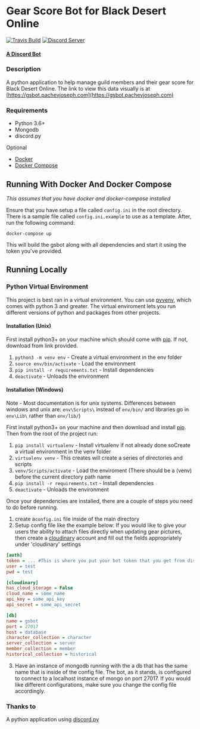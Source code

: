 # Gear Score Bot for Black Desert Online
[![Travis Build](https://travis-ci.org/pachev/gsbot.svg?branch=master)]()
[![Discord Server](https://img.shields.io/discord/417173590757212162.svg)](https://discord.gg/STa7Ebz)

#### [A Discord Bot][2]


### Description

A python application to help manage guild members and their gear score for 
Black Desert Online. The link to view this data visually
is at [https://gsbot.pachevjoseph.com](https://gsbot.pachevjoseph.com)


### Requirements
- Python 3.6+
- Mongodb
- discord.py

Optional
- [Docker][6]
- [Docker Compose][7]


## Running With Docker And Docker Compose
_This assumes that you have docker and docker-compose installed_

Ensure that you have setup a file called `config.ini` in the root directory.
There is a sample file called `config.ini.example` to use as a template. After, 
run the following command:
```
docker-compose up
```
This will build the gsbot along with all dependencies and start it using the token
you've provided.

## Running Locally

### Python Virtual Environment

This project is best ran in a virtual environment. You can use [pyvenv][3],
which comes with python 3 and greater. The virtual enviroment lets you run
different versions of python and packages from other projects.

#### Installation (Unix)

First install python3+ on your machine which should come with [pip][4]. If
not, download from link provided.

1. `python3 -m venv env` - Create a virtual environment in the env folder
2. `source env/bin/activate` - Load the environment
3. `pip install -r requirements.txt` - Install dependencies
4. `deactivate` - Unloads the environment


#### Installation (Windows)
Note - Most documentation is for unix systems. Differences between windows and unix are: `env\Scripts\` instead of `env/bin/` and libraries go in `env\Lib\` rather than `env/lib/`)

First install python3+ on your machine and then download and install [pip][4].
Then from the root of the project run:

1. `pip install virtualenv` - Install virtualenv if not already done soCreate a virtual environment in the venv folder
2. `virtualenv venv` - This creates will create a series of directories and scripts
3. `venv/Scripts/activate` - Load the enviroment (There should be a (venv) before the current directory path name
4. `pip install -r requirements.txt` - Install dependencies
5. `deactivate` - Unloads the environment

Once your dependencies are installed, there are a couple of steps you need to do before running.

1. create a`config.ini` file inside of the main directory
2. Setup config file like the example below: If you would like to give your
users the ability to attach files directly when updating gear pictures, then
create a [cloudinary][5] account and fill out the fields appropriately under 'cloudinary'
settings

```ini
[auth]
token = ... #This is where you put your bot token that you get from discord
user = test
pwd = test

[cloudinary]
has_cloud_storage = False
cloud_name = some_name
api_key = some_api_key
api_secret = some_api_secret

[db]
name = gsbot
port = 27017
host = database
character_collection = character
server_collection = server
member_collection = member
historical_collection = historical
```

3. Have an instance of mongodb running with the a db that has the same name
that is inside of the config file. The bot, as it stands, is configured to connect to
a localhost instance of mongo on port 27017. If you would like different configurations,
make sure you change the config file accordingly.

### Thanks to
A python application using [discord.py][1]

[1]: https://github.com/Rapptz/discord.py
[2]: https://bots.discord.pw/
[3]: https://docs.python.org/3/library/venv.html
[4]: https://pip.pypa.io/en/latest/installing/
[5]: https://cloudinary.com/
[6]: https://docs.docker.com/get-docker/
[7]: https://docs.docker.com/compose/install/

